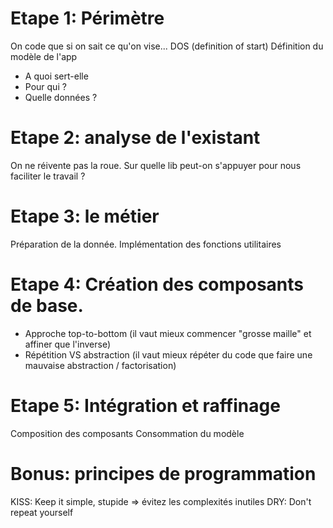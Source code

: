 # Etape 1: Périmètre

On code que si on sait ce qu'on vise...
DOS (definition of start)
Définition du modèle de l'app

- A quoi sert-elle
- Pour qui ?
- Quelle données ?

# Etape 2: analyse de l'existant

On ne réivente pas la roue.
Sur quelle lib peut-on s'appuyer pour nous faciliter le travail ?

# Etape 3: le métier

Préparation de la donnée.
Implémentation des fonctions utilitaires

# Etape 4: Création des composants de base.

- Approche top-to-bottom (il vaut mieux commencer "grosse maille" et affiner que l'inverse)
- Répétition VS abstraction (il vaut mieux répéter du code que faire une mauvaise abstraction / factorisation)

# Etape 5: Intégration et raffinage

Composition des composants
Consommation du modèle

# Bonus: principes de programmation

KISS: Keep it simple, stupide => évitez les complexités inutiles
DRY: Don't repeat yourself
